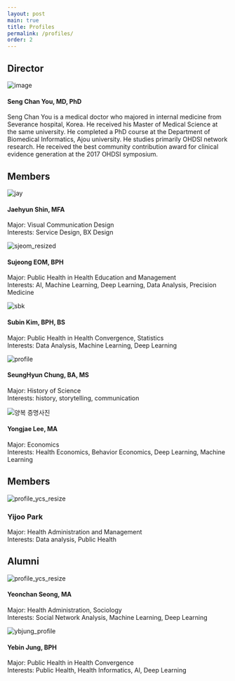 ```yaml
---
layout: post
main: true
title: Profiles
permalink: /profiles/
order: 2
---
```


## Director
![image](/assets/images/dr-you-bio-photo.jpg)
#### Seng Chan You, MD, PhD
Seng Chan You is a medical doctor who majored in internal medicine from Severance hospital, Korea. He received his Master of Medical Science at the same university. He completed a PhD course at the Department of Biomedical Informatics, Ajou university. He studies primarily OHDSI network research. He received the best community contribution award for clinical evidence generation at the 2017 OHDSI symposium.

## Members

![jay](https://user-images.githubusercontent.com/92774958/137850326-820d4eae-8148-4a67-9a4b-559b7e5c68b2.png)
#### Jaehyun Shin, MFA  
Major: Visual Communication Design  
Interests: Service Design, BX Design  

![sjeom_resized](https://user-images.githubusercontent.com/81948366/138006383-c4dd79e2-3749-40ea-86b4-97b026f33f20.jpg)
#### Sujeong EOM, BPH  
Major: Public Health in Health Education and Management  
Interests: AI, Machine Learning, Deep Learning, Data Analysis, Precision Medicine  

![sbk](https://user-images.githubusercontent.com/83568786/143965209-eb9183aa-3719-4f1c-ae45-a47c23df699f.jpg)
#### Subin Kim, BPH, BS  
Major: Public Health in Health Convergence, Statistics  
Interests: Data Analysis, Machine Learning, Deep Learning  

![profile](https://user-images.githubusercontent.com/96851024/157778784-d2aa9e37-211d-413f-8a7c-fd6c5438ef47.jpg)
#### SeungHyun Chung, BA, MS 
Major: History of Science   
Interests: history, storytelling, communication

![양복 증명사진](https://user-images.githubusercontent.com/97265478/154625299-ee002c8d-e6ec-4850-b61e-bade694f2ffb.jpg)
#### Yongjae Lee, MA
Major: Economics  
Interests: Health Economics, Behavior Economics, Deep Learning, Machine Learning

## Members 
![profile_ycs_resize](https://user-images.githubusercontent.com/101778510/161868950-cb1d807e-31ed-42a5-8b93-8447b30a74cb.jpg)
### Yijoo Park
Major: Health Administration and Management   
Interests: Data analysis, Public Health

## Alumni

![profile_ycs_resize](https://user-images.githubusercontent.com/48194852/137818794-c8407898-56a8-4d67-b9f6-f35e9904581a.jpg)
#### Yeonchan Seong, MA
Major: Health Administration, Sociology   
Interests: Social Network Analysis, Machine Learning, Deep Learning

![ybjung_profile](https://user-images.githubusercontent.com/89363626/138007233-097a74bc-e395-4882-a76f-c15050d59425.jpg)
#### Yebin Jung, BPH
Major: Public Health in Health Convergence   
Interests: Public Health, Health Informatics, AI, Deep Learning
